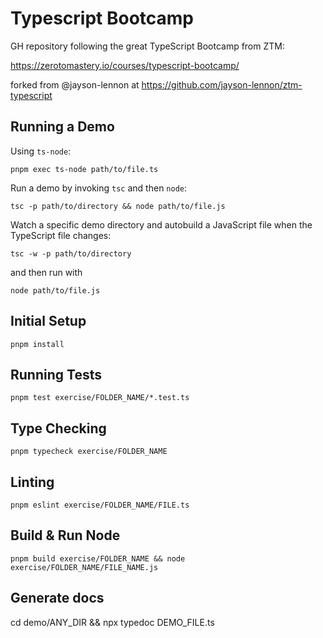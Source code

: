 # Typescript Bootcamp

GH repository following the great TypeScript Bootcamp from ZTM:

https://zerotomastery.io/courses/typescript-bootcamp/

forked from @jayson-lennon at https://github.com/jayson-lennon/ztm-typescript

## Running a Demo

Using `ts-node`:

`pnpm exec ts-node path/to/file.ts`

Run a demo by invoking `tsc` and then `node`:

`tsc -p path/to/directory && node path/to/file.js`

Watch a specific demo directory and autobuild a JavaScript file when the TypeScript file changes:

`tsc -w -p path/to/directory`

and then run with

`node path/to/file.js`

## Initial Setup

`pnpm install`

## Running Tests

`pnpm test exercise/FOLDER_NAME/*.test.ts`

## Type Checking

`pnpm typecheck exercise/FOLDER_NAME`

## Linting

`pnpm eslint exercise/FOLDER_NAME/FILE.ts`

## Build & Run Node

`pnpm build exercise/FOLDER_NAME && node exercise/FOLDER_NAME/FILE_NAME.js`

## Generate docs

cd demo/ANY_DIR && npx typedoc DEMO_FILE.ts
